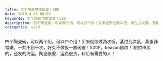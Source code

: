```yaml
---
title: 卖个陶瓷电热饭盒！500
date: 2019-4-13 08:59
keywords: 卖个陶瓷电热饭盒！500
description: 四个陶瓷碗，可以两个用，可以四个用！买来就带过两次饭，蒸过几次蛋，蒸蛋非常嫩，一共不到十次，好久不做饭一直闲置！500P，beacon自取！淘宝99买的，还发的海运，陶瓷很重，运费很贵，转给有需要的人！
categories: used
---
```

<td class="t_f" id="postmessage_3481429">

四个陶瓷碗，可以两个用，可以四个用！买来就带过两次饭，蒸过几次蛋，蒸蛋非常嫩，一共不到十次，好久不做饭一直闲置！500P，beacon自取！淘宝99买的，还发的海运，陶瓷很重，运费很贵，转给有需要的人！<br/>
<img alt="" border="0" class="zoom" data-cf-modified-c01bbd5db74be4197bde624d-="" file="http://www.flw.ph/data/appbyme/upload/image/201904/13/ZzcOpgirFweH.jpg" id="aimg_LNz3g" lazyloadthumb="1" onclick="" onmouseover="" src="http://www.flw.ph/data/appbyme/upload/image/201904/13/ZzcOpgirFweH.jpg"/><br/>
<br/>
<img alt="" border="0" class="zoom" data-cf-modified-c01bbd5db74be4197bde624d-="" file="http://www.flw.ph/data/appbyme/upload/image/201904/13/r9ztBlOxwwCM.jpg" id="aimg_TA4AL" lazyloadthumb="1" onclick="" onmouseover="" src="http://www.flw.ph/data/appbyme/upload/image/201904/13/r9ztBlOxwwCM.jpg"/><br/>
<br/>
<img alt="" border="0" class="zoom" data-cf-modified-c01bbd5db74be4197bde624d-="" file="http://www.flw.ph/data/appbyme/upload/image/201904/13/cekTaQahHtyK.jpg" id="aimg_uX0B7" lazyloadthumb="1" onclick="" onmouseover="" src="http://www.flw.ph/data/appbyme/upload/image/201904/13/cekTaQahHtyK.jpg"/><br/>
<br/>
<img alt="" border="0" class="zoom" data-cf-modified-c01bbd5db74be4197bde624d-="" file="http://www.flw.ph/data/appbyme/upload/image/201904/13/ONcxdriVJL8v.jpg" id="aimg_H2Dda" lazyloadthumb="1" onclick="" onmouseover="" src="http://www.flw.ph/data/appbyme/upload/image/201904/13/ONcxdriVJL8v.jpg"/><br/>
<br/>
</td>
